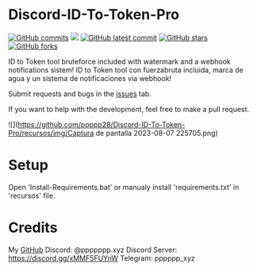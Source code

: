 # Discord-ID-To-Token-Pro
[![GitHub commits](https://badgen.net/github/commits/ppppp28/Discord-ID-To-Token-Pro)](https://GitHub.com/ppppp28/Discord-ID-To-Token-Pro/commit/)
![](https://img.shields.io/github/languages/code-size/ppppp28/Discord-ID-To-Token-Pro)
[![GitHub latest commit](https://badgen.net/github/last-commit/ppppp28/Discord-ID-To-Token-Pro)](https://GitHub.com/ppppp28/Discord-ID-To-Token-Pro/commit/)
[![GitHub stars](https://badgen.net/github/stars/ppppp28/Discord-ID-To-Token-Pro)](https://GitHub.com/ppppp28/Discord-ID-To-Token-Pro/stargazers/)
[![GitHub forks](https://badgen.net/github/forks/ppppp28/Discord-ID-To-Token-Pro)](https://GitHub.com/ppppp28/Discord-ID-To-Token-Pro/network/)

ID to Token tool bruteforce included with watermark and a webhook notifications sistem!
ID to Token tool con fuerzabruta incluida, marca de agua y un sistema de notificaciones via webhook!

Submit requests and bugs in the [issues](https://github.com/ppppp28/Discord-ID-To-Token-Pro/issues) tab.

If you want to help with the development, feel free to make a pull request.


![](https://github.com/ppppp28/Discord-ID-To-Token-Pro/recursos/img/Captura de pantalla 2023-08-07 225705.png)

# Setup
Open 'Install-Requirements.bat' or manualy install 'requirements.txt' in 'recursos' file.

# Credits
My [GitHub](https://github.com/ppppp28/Discord-ID-To-Token-Pro/issues)
Discord: @ppppppp.xyz
Discord Server: https://discord.gg/xMMF5FUYnW
Telegram: pppppp_xyz
